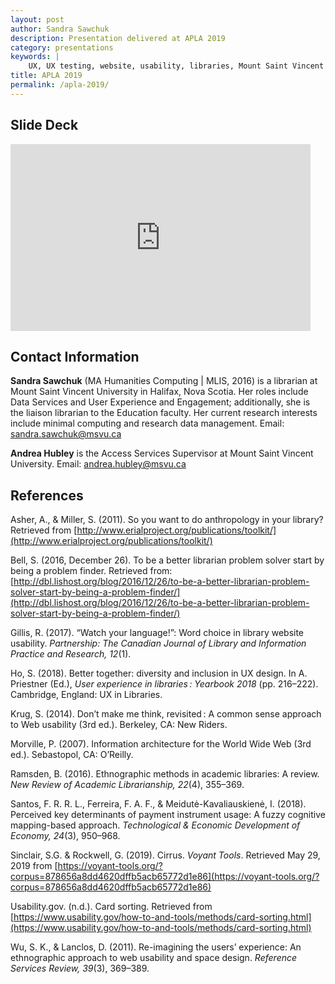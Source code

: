 ```yaml
---
layout: post
author: Sandra Sawchuk
description: Presentation delivered at APLA 2019
category: presentations
keywords: |
    UX, UX testing, website, usability, libraries, Mount Saint Vincent University
title: APLA 2019
permalink: /apla-2019/
---
```


## Slide Deck

<iframe src="https://docs.google.com/presentation/d/e/2PACX-1vRRo250iCYFuobQHy1K-fv88XjizwIBS3-nlbcAUoi5fDo2X2RVTmK4OoLAfxFIbfrDtCm8vUuDY7Cw/embed?start=false&loop=false&delayms=3000" frameborder="0" width="480" height="299" allowfullscreen="true" mozallowfullscreen="true" webkitallowfullscreen="true"></iframe>


## **Contact Information**

**Sandra Sawchuk** (MA Humanities Computing | MLIS, 2016) is a librarian at Mount Saint Vincent University in Halifax, Nova Scotia. Her roles include Data Services and User Experience and Engagement; additionally, she is the liaison librarian to the Education faculty. Her current research interests include minimal computing and research data management. Email:
<a href="mailto:sandra.sawchuk@msvu.ca">sandra.sawchuk@msvu.ca</a>

**Andrea Hubley** is the Access Services Supervisor at Mount Saint Vincent University. Email: <a href="mailto:andrea.hubley@msvu.ca">andrea.hubley@msvu.ca</a>  


## **References**

Asher, A., & Miller, S. (2011). So you want to do anthropology in your library? Retrieved from [http://www.erialproject.org/publications/toolkit/](http://www.erialproject.org/publications/toolkit/)

Bell, S. (2016, December 26). To be a better librarian problem solver start by being a problem finder. Retrieved from: [http://dbl.lishost.org/blog/2016/12/26/to-be-a-better-librarian-problem-solver-start-by-being-a-problem-finder/](http://dbl.lishost.org/blog/2016/12/26/to-be-a-better-librarian-problem-solver-start-by-being-a-problem-finder/)

Gillis, R. (2017). “Watch your language!”: Word choice in library website usability. *Partnership: The Canadian Journal of Library and Information Practice and Research, 12*(1).

Ho, S. (2018). Better together: diversity and inclusion in UX design. In A. Priestner (Ed.), *User experience in libraries : Yearbook 2018* (pp. 216–222). Cambridge, England: UX in Libraries.

Krug, S. (2014). Don’t make me think, revisited : A common sense approach to Web usability (3rd ed.). Berkeley, CA: New Riders.

Morville, P. (2007). Information architecture for the World Wide Web (3rd ed.). Sebastopol, CA: O’Reilly.

Ramsden, B. (2016). Ethnographic methods in academic libraries: A review. *New Review of Academic Librarianship, 22*(4), 355–369.

Santos, F. R. R. L., Ferreira, F. A. F., & Meidutė-Kavaliauskienė, I. (2018). Perceived key determinants of payment instrument usage: A fuzzy cognitive mapping-based approach. *Technological & Economic Development of Economy, 24*(3), 950–968.

Sinclair, S.G. & Rockwell, G. (2019). Cirrus. *Voyant Tools*. Retrieved May 29, 2019 from [https://voyant-tools.org/?corpus=878656a8dd4620dffb5acb65772d1e86](https://voyant-tools.org/?corpus=878656a8dd4620dffb5acb65772d1e86)

Usability.gov. (n.d.). Card sorting. Retrieved from [https://www.usability.gov/how-to-and-tools/methods/card-sorting.html](https://www.usability.gov/how-to-and-tools/methods/card-sorting.html)

Wu, S. K., & Lanclos, D. (2011). Re-imagining the users’ experience: An ethnographic approach to web usability and space design. *Reference Services Review, 39*(3), 369–389.
